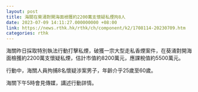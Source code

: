 ```yaml
---
layout: post
title: 海關在葵涌對開海面檢獲約2200萬支懷疑私煙拘8人
date: 2023-07-09 14:11:27.000000000 +08:00
link: https://news.rthk.hk/rthk/ch/component/k2/1708114-20230709.htm
categories: rthk
---
```


海關昨日採取特別執法行動打擊私煙，破獲一宗大型走私香煙案件，在葵涌對開海面檢獲約2200萬支懷疑私煙，估計市值約8200萬元，應課稅值約5500萬元。

行動中，海關人員拘捕8名懷疑涉案男子，年齡介乎25歲至60歲。

海關下午5時會見傳媒，講述行動詳情。
